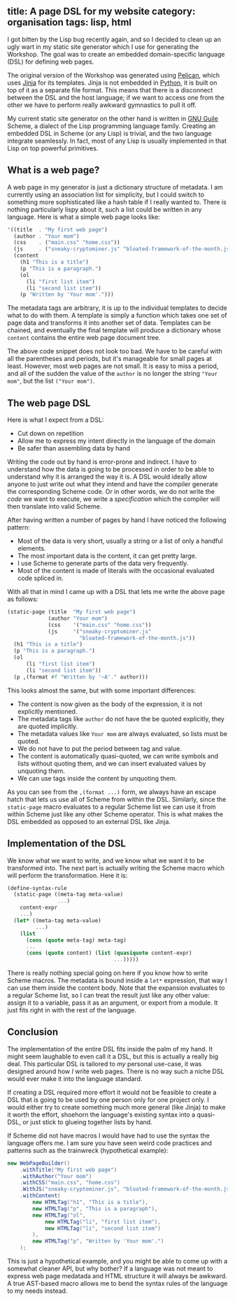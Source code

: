 title: A page DSL for my website
category: organisation
tags: lisp, html
---

I got bitten by the Lisp bug recently again, and so I decided to clean up an
ugly wart in my static site generator which I use for generating the Workshop.
The goal was to create an embedded domain-specific language (DSL) for defining
web pages.

The original version of the Workshop was generated using [Pelican], which uses
[Jinja] for its templates. Jinja is not embedded in [Python], it is built on
top of it as a separate file format. This means that there is a disconnect
between the DSL and the host language; if we want to access one from the other
we have to perform really awkward gymnastics to pull it off.

My current static site generator on the other hand is written in [GNU Guile]
Scheme, a dialect of the Lisp programming language family. Creating an embedded
DSL in Scheme (or any Lisp) is trivial, and the two language integrate
seamlessly. In fact, most of any Lisp is usually implemented in that Lisp on
top powerful primitives.


## What is a web page?

A web page in my generator is just a dictionary structure of metadata. I am
currently using an association list for simplicity, but I could switch to
something more sophisticated like a hash table if I really wanted to. There is
nothing particularly lispy about it, such a list could be written in any
language. Here is what a simple web page looks like:

~~~scm
'((title  . "My first web page")
  (author . "Your mom")
  (css    . ("main.css" "home.css"))
  (js     . ("sneaky-cryptominer.js" "bloated-framework-of-the-month.js"))
  (content
    (h1 "This is a title")
    (p "This is a paragraph.")
    (ol
      (li "first list item")
      (li "second list item"))
    (p "Written by 'Your mom'.")))
~~~

The metadata tags are arbitrary, it is up to the individual templates to decide
what to do with them. A template is simply a function which takes one set of
page data and transforms it into another set of data. Templates can be chained,
and eventually the final template will produce a dictionary whose `content`
contains the entire web page document tree.

The above code snippet does not look too bad. We have to be careful with all
the parentheses and periods, but it's manageable for small pages at least.
However, most web pages are not small. It is easy to miss a period, and all of
the sudden the value of the `author` is no longer the string `"Your mom"`, but
the list `("Your mom")`.


## The web page DSL

Here is what I expect from a DSL:

- Cut down on repetition
- Allow me to express my intent directly in the language of the domain
- Be safer than assembling data by hand

Writing the code out by hand is error-prone and indirect. I have to understand
how the data is going to be processed in order to be able to understand why it
is arranged the way it is. A DSL would ideally allow anyone to just write out
what they intend and have the compiler generate the corresponding Scheme code.
Or in other words, we do not write the *code* we want to execute, we write a
*specification* which the compiler will then translate into valid Scheme.

After having written a number of pages by hand I have noticed the following
pattern:

- Most of the data is very short, usually a string or a list of only a handful
	elements.
- The most important data is the content, it can get pretty large.
- I use Scheme to generate parts of the data very frequently.
- Most of the content is made of literals with the occasional evaluated code
	spliced in.

With all that in mind I came up with a DSL that lets me write the above page as
follows:

~~~scm
(static-page (title  "My first web page")
             (author "Your mom")
             (css    '("main.css" "home.css"))
             (js     '("sneaky-cryptominer.js"
                       "bloated-framework-of-the-month.js"))
  (h1 "This is a title")
  (p "This is a paragraph.")
  (ol
      (li "first list item")
      (li "second list item"))
  (p ,(format #f "Written by '~A'." author)))
~~~

This looks almost the same, but with some important differences:

- The content is now given as the body of the expression, it is not explicitly
	mentioned.
- The metadata tags like `author` do not have the be quoted explicitly, they
	are quoted implicitly.
- The metadata values like `Your mom` are always evaluated, so lists must be
	quoted.
- We do not have to put the period between tag and value.
- The content is automatically quasi-quoted, we can write symbols and lists
	without quoting them, and we can insert evaluated values by unquoting them.
- We can use tags inside the content by unquoting them.

As you can see from the `,(format ...)` form, we always have an escape hatch
that lets us use all of Scheme from within the DSL. Similarly, since the
`static-page` macro evaluates to a regular Scheme list we can use it from
within Scheme just like any other Scheme operator. This is what makes the DSL
embedded as opposed to an external DSL like Jinja.


## Implementation of the DSL

We know what we want to write, and we know what we want it to be transformed
into. The next part is actually writing the Scheme macro which will perform the
transformation. Here it is:

~~~scm
(define-syntax-rule
  (static-page ((meta-tag meta-value)
                ...)
    content-expr
    ...)
  (let* ((meta-tag meta-value)
         ...)
    (list
      (cons (quote meta-tag) meta-tag)
      ...
      (cons (quote content) (list (quasiquote content-expr)
                                  ...)))))
~~~

There is really nothing special going on here if you know how to write Scheme
macros. The metadata is bound inside a `let*` expression, that way I can use
them inside the content body. Note that the expansion evaluates to a regular
Scheme list, so I can treat the result just like any other value: assign it to
a variable, pass it as an argument, or export from a module. It just fits right
in with the rest of the language.


## Conclusion

The implementation of the entire DSL fits inside the palm of my hand. It might
seem laughable to even call it a DSL, but this is actually a really big deal.
This particular DSL is tailored to *my* personal use-case, it was designed
around how *I* write web pages. There is no way such a niche DSL would ever
make it into the language standard.

If creating a DSL required more effort it would not be feasible to create a DSL
that is going to be used by one person only for one project only. I would
either try to create something much more general (like Jinja) to make it worth
the effort, shoehorn the language's existing syntax into a quasi-DSL, or
just stick to glueing together lists by hand.

If Scheme did not have macros I would have had to use the syntax the language
offers me. I am sure you have seen weird code practices and patterns such as
the trainwreck (hypothetical example):

~~~java
new WebPageBuilder()
    .withTitle("My first web page")
    .withAuthor("Your mom")
    .withCSS("main.css", "home.css")
    .WithJS("sneaky-cryptominer.js", "bloated-framework-of-the-month.js")
    .withContent(
        new HTMLTag("h1", "This is a title"),
        new HTMLTag("p", "This is a paragraph"),
        new HTMLTag("ol",
            new HTMLTag("li", "first list item"),
            new HTMLTag("li", "second list item")
        ),
        new HTMLTag("p", "Written by 'Your mom'.")
    );
~~~

This is just a hypothetical example, and you might be able to come up with a
somewhat cleaner API, but why bother? If a language was not meant to express
web page medatada and HTML structure it will always be awkward. A true
AST-based macro allows me to bend the syntax rules of the language to my needs
instead.



[Pelican]: https://blog.getpelican.com/
[Jinja]: https://jinja.palletsprojects.com/
[Python]: https://www.python.org/
[GNU Guile]: https://www.gnu.org/software/guile/
